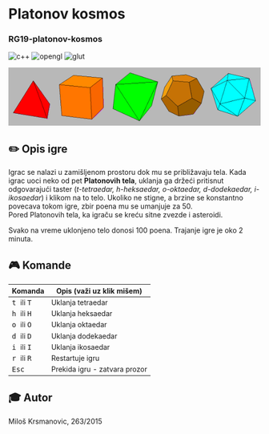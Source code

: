 # Platonov kosmos
### RG19-platonov-kosmos

![c++](https://img.shields.io/badge/language-c-orange)
![opengl](https://img.shields.io/badge/lib-opengl-green.svg)
![glut](https://img.shields.io/badge/lib-glut-green.svg)

![alt text](platonic.gif?raw=true "Platonova tela")

## :pencil2: Opis igre
Igrac se nalazi u zamišljenom prostoru dok mu se približavaju tela. 
Kada igrac uoci neko od pet **Platonovih tela**, uklanja ga držeći pritisnut odgovarajući taster (*t-tetraedar, h-heksaedar, o-oktaedar, d-dodekaedar, i-ikosaedar*) i klikom na to telo. Ukoliko ne stigne, a brzine se konstantno povecava tokom igre, zbir poena mu se umanjuje za 50.  
Pored Platonovih tela, ka igraču se kreću sitne zvezde i asteroidi.   

Svako na vreme uklonjeno telo donosi 100 poena. 
Trajanje igre je oko 2 minuta.

## :video_game: Komande 

| Komanda | Opis (važi uz klik mišem) |
| --- | --- |
| <kbd> t </kbd> ili <kbd> T </kbd>| Uklanja tetraedar |
| <kbd> h </kbd> ili <kbd> H </kbd>| Uklanja heksaedar |
| <kbd> o </kbd> ili <kbd> O </kbd>| Uklanja oktaedar  |
| <kbd> d </kbd> ili <kbd> D </kbd>| Uklanja dodekaedar|
| <kbd> i </kbd> ili <kbd> I </kbd>| Uklanja ikosaedar |
| <kbd> r </kbd> ili <kbd> R </kbd>| Restartuje igru   |
| <kbd> Esc </kbd>| Prekida igru - zatvara prozor

## :mortar_board: Autor
Miloš Krsmanovic, 263/2015
